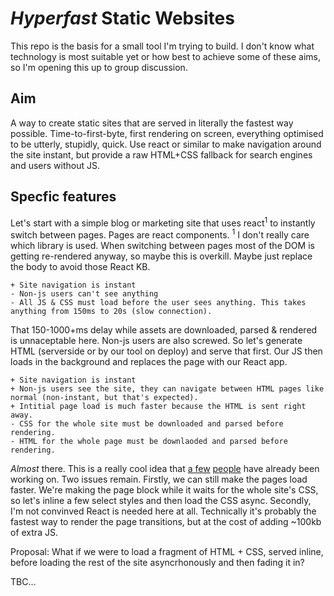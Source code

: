 # *Hyperfast* Static Websites
This repo is the basis for a small tool I'm trying to build. I don't know what technology is most suitable yet or how best to achieve some of these aims, so I'm opening this up to group discussion. 

## Aim
A way to create static sites that are served in literally the fastest way possible. Time-to-first-byte, first rendering on screen, everything optimised to be utterly, stupidly, quick. Use react or similar to make navigation around the site instant, but provide a raw HTML+CSS fallback for search engines and users without JS. 

## Specfic features 
Let's start with a simple blog or marketing site that uses react<sup>1</sup> to instantly switch between pages. Pages are react components. 
<sup>1</sup> I don't really care which library is used. When switching between pages most of the DOM is getting re-rendered anyway, so maybe this is overkill. Maybe just replace the body to avoid those React KB. 
```
+ Site navigation is instant
- Non-js users can't see anything
- All JS & CSS must load before the user sees anything. This takes anything from 150ms to 20s (slow connection). 
``` 

That 150-1000+ms delay while assets are downloaded, parsed & rendered is unnaceptable here. Non-js users are also screwed. 
So let's generate HTML (serverside or by our tool on deploy) and serve that first. Our JS then loads in the background and replaces the page with our React app. 
```
+ Site navigation is instant
+ Non-js users see the site, they can navigate between HTML pages like normal (non-instant, but that's expected). 
+ Intitial page load is much faster because the HTML is sent right away. 
- CSS for the whole site must be downloaded and parsed before rendering.
- HTML for the whole page must be downlaoded and parsed before rendering.
```

*Almost* there. This is a really cool idea that [a few](https://github.com/jxnblk/react-static-site-boilerplate) [people](https://github.com/koistya/react-static-boilerplate) have already been working on. 
Two issues remain. Firstly, we can still make the pages load faster. We're making the page block while it waits for the whole site's CSS, so let's inline a few select styles and then load the CSS async. 
Secondly, I'm not convinved React is needed here at all. Technically it's probably the fastest way to render the page transitions, but at the cost of adding ~100kb of extra JS. 

Proposal: What if we were to load a fragment of HTML + CSS, served inline, before loading the rest of the site asyncrhonously and then fading it in? 

TBC... 
